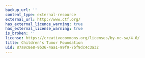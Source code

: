 ```yaml
---
backup_url: ''
content_type: external-resource
external_url: http://www.ctf.org/
has_external_licence_warning: true
has_external_license_warning: true
is_broken: ''
license: https://creativecommons.org/licenses/by-nc-sa/4.0/
title: Children's Tumor Foundation
uid: 87a9c8e8-9b36-4aa1-99f9-7bf9dc4c3a32
---
```

